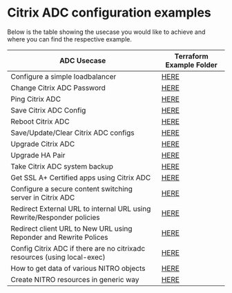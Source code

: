 # Citrix ADC configuration examples

Below is the table showing the usecase you would like to achieve and where you can find the respective example.

|**ADC Usecase**|**Terraform Example Folder**|
|--|--|
|Configure a simple loadbalancer|[HERE](./simple_lb/)|
|Change Citrix ADC Password|[HERE](./utility/password_resetter/)|
|Ping Citrix ADC|[HERE](./utility/pinger/)|
|Save Citrix ADC Config|[HERE](./saveconfig/)|
|Reboot Citrix ADC|[HERE](./utility/rebooter/)|
|Save/Update/Clear Citrix ADC configs|[HERE](./nsconfig_save_update_clear_configs/)|
|Upgrade Citrix ADC|[HERE](./upgrade_citrixadc/)|
|Upgrade HA Pair|[HERE](./upgrade_ha_pair/)|
|Take Citrix ADC system backup|[HERE](./systembackup/)|
|Get SSL A+ Certified apps using Citrix ADC|[HERE](./aplus-certified-via-citrix-adc/)|
|Configure a secure content switching server in Citrix ADC|[HERE](./secure_cs_server/)|
|Redirect External URL to internal URL using Rewrite/Responder policies|[HERE](./redirect_external_url_to_internal_url/)|
|Redirect client URL to New URL using Reponder and Rewrite Polices|[HERE](./redirecting_client_to_new_url/)|
|Config Citrix ADC if there are no citrixadc resources (using local-exec)|[HERE](./using_local_exec_to_configure_citrixadc_as_the_last_resort/)|
|How to get data of various NITRO objects|[HERE](./nitro_info_get_information_of_various_nitro_objects/)|
|Create NITRO resources in generic way|[HERE](./nitro_resource_generically_create_nitro_resources/)|
